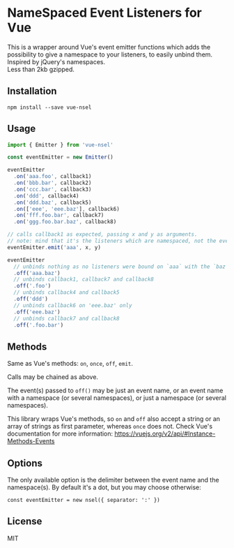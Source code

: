 # NameSpaced Event Listeners for Vue

This is a wrapper around Vue's event emitter functions which adds the possibility to give a namespace to your listeners, to easily unbind them.  
Inspired by jQuery's namespaces.  
Less than 2kb gzipped.

Installation
------------

`npm install --save vue-nsel`

Usage
-----

```javascript
import { Emitter } from 'vue-nsel'

const eventEmitter = new Emitter()

eventEmitter
  .on('aaa.foo', callback1)
  .on('bbb.bar', callback2)
  .on('ccc.bar', callback3)
  .on('ddd', callback4)
  .on('ddd.baz', callback5)
  .on(['eee', 'eee.baz'], callback6)
  .on('fff.foo.bar', callback7)
  .on('ggg.foo.bar.baz', callback8)

// calls callback1 as expected, passing x and y as arguments.
// note: mind that it's the listeners which are namespaced, not the events.
eventEmitter.emit('aaa', x, y)

eventEmitter
  // unbinds nothing as no listeners were bound on `aaa` with the `baz` namespace
  .off('aaa.baz')
  // unbinds callback1, callback7 and callback8
  .off('.foo')
  // unbinds callback4 and callback5
  .off('ddd')
  // unbinds callback6 on 'eee.baz' only
  .off('eee.baz')
  // unbinds callback7 and callback8
  .off('.foo.bar')
```

Methods
-----

Same as Vue's methods: `on`, `once`, `off`, `emit`.

Calls may be chained as above.

The event(s) passed to `off()` may be just an event name, or an event name with a namespace (or several namespaces), or just a namespace (or several namespaces).

This library wraps Vue's methods, so `on` and `off` also accept a string or an array of strings as first parameter, whereas `once` does not. Check Vue's documentation for more information: https://vuejs.org/v2/api/#Instance-Methods-Events  

Options
-----

The only available option is the delimiter between the event name and the namespace(s). By default it's a dot, but you may choose otherwise:

`const eventEmitter = new nsel({ separator: ':' })`

License
-----
MIT

